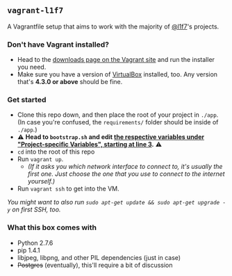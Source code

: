 ## `vagrant-l1f7`

A Vagrantfile setup that aims to work with the majority of [@l1f7](https://github.com/l1f7)'s projects.

### Don't have Vagrant installed?

* Head to the [downloads page on the Vagrant site](http://www.vagrantup.com/downloads.html) and run the installer you need.
* Make sure you have a version of [VirtualBox](https://www.virtualbox.org/wiki/Downloads) installed, too. Any version that's **4.3.0 or above** should be fine.

### Get started

* Clone this repo down, and then place the root of your project in `./app`. (In case you're confused, the `requirements/` folder should be inside of `./app`.)
* :warning: **Head to `bootstrap.sh` and edit [the respective variables under "Project-specific Variables", starting at line 3](bootstrap.sh#L5).** :warning:
* `cd` into the root of this repo
* Run `vagrant up`.
  * *(If it asks you which network interface to connect to, it's usually the first one. Just choose the one that you use to connect to the internet yourself.)*
* Run `vagrant ssh` to get into the VM.

*You might want to also run `sudo apt-get update && sudo apt-get upgrade -y` on first SSH, too.*

### What this box comes with

* Python 2.7.6
* pip 1.4.1
* libjpeg, libpng, and other PIL dependencies (just in case)
* ~~Postgres~~ (eventually), this'll require a bit of discussion
